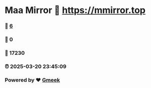# Maa Mirror :link: https://mmirror.top 
### :page_facing_up: [6](https://mmirror.top/tag.html) 
### :speech_balloon: 0 
### :hibiscus: 17230 
### :alarm_clock: 2025-03-20 23:45:09 
### Powered by :heart: [Gmeek](https://github.com/Meekdai/Gmeek)
